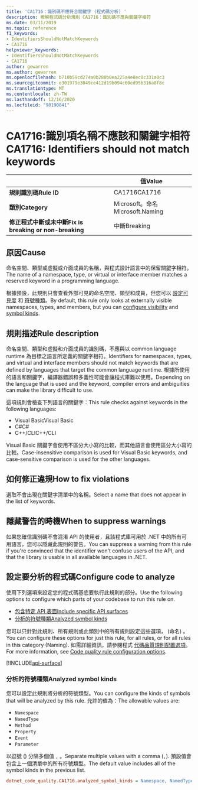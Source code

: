 ```yaml
---
title: 'CA1716：識別碼不應符合關鍵字 (程式碼分析) '
description: 瞭解程式碼分析規則 CA1716：識別碼不應與關鍵字相符
ms.date: 03/11/2019
ms.topic: reference
f1_keywords:
- IdentifiersShouldNotMatchKeywords
- CA1716
helpviewer_keywords:
- IdentifiersShouldNotMatchKeywords
- CA1716
author: gewarren
ms.author: gewarren
ms.openlocfilehash: b710b59cd274a0b280b0ea225a4e8ec0c331a0c3
ms.sourcegitcommit: e301979e3049ce412d19b094c60ed95b316a8f8c
ms.translationtype: MT
ms.contentlocale: zh-TW
ms.lasthandoff: 12/16/2020
ms.locfileid: "98190841"
---
```

# <a name="ca1716-identifiers-should-not-match-keywords"></a><span data-ttu-id="73af9-103">CA1716:識別項名稱不應該和關鍵字相符</span><span class="sxs-lookup"><span data-stu-id="73af9-103">CA1716: Identifiers should not match keywords</span></span>

| | <span data-ttu-id="73af9-104">值</span><span class="sxs-lookup"><span data-stu-id="73af9-104">Value</span></span> |
|-|-|
| <span data-ttu-id="73af9-105">**規則識別碼**</span><span class="sxs-lookup"><span data-stu-id="73af9-105">**Rule ID**</span></span> |<span data-ttu-id="73af9-106">CA1716</span><span class="sxs-lookup"><span data-stu-id="73af9-106">CA1716</span></span>|
| <span data-ttu-id="73af9-107">**類別**</span><span class="sxs-lookup"><span data-stu-id="73af9-107">**Category**</span></span> |<span data-ttu-id="73af9-108">Microsoft。命名</span><span class="sxs-lookup"><span data-stu-id="73af9-108">Microsoft.Naming</span></span>|
| <span data-ttu-id="73af9-109">**修正程式中斷或未中斷**</span><span class="sxs-lookup"><span data-stu-id="73af9-109">**Fix is breaking or non-breaking**</span></span> |<span data-ttu-id="73af9-110">中斷</span><span class="sxs-lookup"><span data-stu-id="73af9-110">Breaking</span></span>|

## <a name="cause"></a><span data-ttu-id="73af9-111">原因</span><span class="sxs-lookup"><span data-stu-id="73af9-111">Cause</span></span>

<span data-ttu-id="73af9-112">命名空間、類型或虛擬或介面成員的名稱，與程式設計語言中的保留關鍵字相符。</span><span class="sxs-lookup"><span data-stu-id="73af9-112">The name of a namespace, type, or virtual or interface member matches a reserved keyword in a programming language.</span></span>

<span data-ttu-id="73af9-113">根據預設，此規則只會查看外部可見的命名空間、類型和成員，但您可以 [設定可見度](#include-specific-api-surfaces) 和 [符號種類](#analyzed-symbol-kinds)。</span><span class="sxs-lookup"><span data-stu-id="73af9-113">By default, this rule only looks at externally visible namespaces, types, and members, but you can [configure visibility](#include-specific-api-surfaces) and [symbol kinds](#analyzed-symbol-kinds).</span></span>

## <a name="rule-description"></a><span data-ttu-id="73af9-114">規則描述</span><span class="sxs-lookup"><span data-stu-id="73af9-114">Rule description</span></span>

<span data-ttu-id="73af9-115">命名空間、類型和虛擬和介面成員的識別碼，不應與以 common language runtime 為目標之語言所定義的關鍵字相符。</span><span class="sxs-lookup"><span data-stu-id="73af9-115">Identifiers for namespaces, types, and virtual and interface members should not match keywords that are defined by languages that target the common language runtime.</span></span> <span data-ttu-id="73af9-116">根據所使用的語言和關鍵字，編譯器錯誤和多義性可能會讓程式庫難以使用。</span><span class="sxs-lookup"><span data-stu-id="73af9-116">Depending on the language that is used and the keyword, compiler errors and ambiguities can make the library difficult to use.</span></span>

<span data-ttu-id="73af9-117">這項規則會檢查下列語言的關鍵字：</span><span class="sxs-lookup"><span data-stu-id="73af9-117">This rule checks against keywords in the following languages:</span></span>

- <span data-ttu-id="73af9-118">Visual Basic</span><span class="sxs-lookup"><span data-stu-id="73af9-118">Visual Basic</span></span>
- <span data-ttu-id="73af9-119">C#</span><span class="sxs-lookup"><span data-stu-id="73af9-119">C#</span></span>
- <span data-ttu-id="73af9-120">C++/CLI</span><span class="sxs-lookup"><span data-stu-id="73af9-120">C++/CLI</span></span>

<span data-ttu-id="73af9-121">Visual Basic 關鍵字會使用不區分大小寫的比較，而其他語言會使用區分大小寫的比較。</span><span class="sxs-lookup"><span data-stu-id="73af9-121">Case-insensitive comparison is used for Visual Basic keywords, and case-sensitive comparison is used for the other languages.</span></span>

## <a name="how-to-fix-violations"></a><span data-ttu-id="73af9-122">如何修正違規</span><span class="sxs-lookup"><span data-stu-id="73af9-122">How to fix violations</span></span>

<span data-ttu-id="73af9-123">選取不會出現在關鍵字清單中的名稱。</span><span class="sxs-lookup"><span data-stu-id="73af9-123">Select a name that does not appear in the list of keywords.</span></span>

## <a name="when-to-suppress-warnings"></a><span data-ttu-id="73af9-124">隱藏警告的時機</span><span class="sxs-lookup"><span data-stu-id="73af9-124">When to suppress warnings</span></span>

<span data-ttu-id="73af9-125">如果您確信識別碼不會混淆 API 的使用者，且該程式庫可用於 .NET 中的所有可用語言，您可以隱藏此規則的警告。</span><span class="sxs-lookup"><span data-stu-id="73af9-125">You can suppress a warning from this rule if you're convinced that the identifier won't confuse users of the API, and that the library is usable in all available languages in .NET.</span></span>

## <a name="configure-code-to-analyze"></a><span data-ttu-id="73af9-126">設定要分析的程式碼</span><span class="sxs-lookup"><span data-stu-id="73af9-126">Configure code to analyze</span></span>

<span data-ttu-id="73af9-127">使用下列選項來設定您的程式碼基底要執行此規則的部分。</span><span class="sxs-lookup"><span data-stu-id="73af9-127">Use the following options to configure which parts of your codebase to run this rule on.</span></span>

- [<span data-ttu-id="73af9-128">包含特定 API 表面</span><span class="sxs-lookup"><span data-stu-id="73af9-128">Include specific API surfaces</span></span>](#include-specific-api-surfaces)
- [<span data-ttu-id="73af9-129">分析的符號種類</span><span class="sxs-lookup"><span data-stu-id="73af9-129">Analyzed symbol kinds</span></span>](#analyzed-symbol-kinds)

<span data-ttu-id="73af9-130">您可以只針對此規則、所有規則或此類別中的所有規則設定這些選項， (命名) 。</span><span class="sxs-lookup"><span data-stu-id="73af9-130">You can configure these options for just this rule, for all rules, or for all rules in this category (Naming).</span></span> <span data-ttu-id="73af9-131">如需詳細資訊，請參閱程式 [代碼品質規則配置選項](../code-quality-rule-options.md)。</span><span class="sxs-lookup"><span data-stu-id="73af9-131">For more information, see [Code quality rule configuration options](../code-quality-rule-options.md).</span></span>

[!INCLUDE[api-surface](~/includes/code-analysis/api-surface.md)]

### <a name="analyzed-symbol-kinds"></a><span data-ttu-id="73af9-132">分析的符號種類</span><span class="sxs-lookup"><span data-stu-id="73af9-132">Analyzed symbol kinds</span></span>

<span data-ttu-id="73af9-133">您可以設定此規則將分析的符號類型。</span><span class="sxs-lookup"><span data-stu-id="73af9-133">You can configure the kinds of symbols that will be analyzed by this rule.</span></span> <span data-ttu-id="73af9-134">允許的值為：</span><span class="sxs-lookup"><span data-stu-id="73af9-134">The allowable values are:</span></span>

- `Namespace`
- `NamedType`
- `Method`
- `Property`
- `Event`
- `Parameter`

<span data-ttu-id="73af9-135">以逗號 () 分隔多個值 `,` 。</span><span class="sxs-lookup"><span data-stu-id="73af9-135">Separate multiple values with a comma (`,`).</span></span> <span data-ttu-id="73af9-136">預設值會包含上一個清單中的所有符號類型。</span><span class="sxs-lookup"><span data-stu-id="73af9-136">The default value includes all of the symbol kinds in the previous list.</span></span>

```ini
dotnet_code_quality.CA1716.analyzed_symbol_kinds = Namespace, NamedType, Method, Property, Event
```
